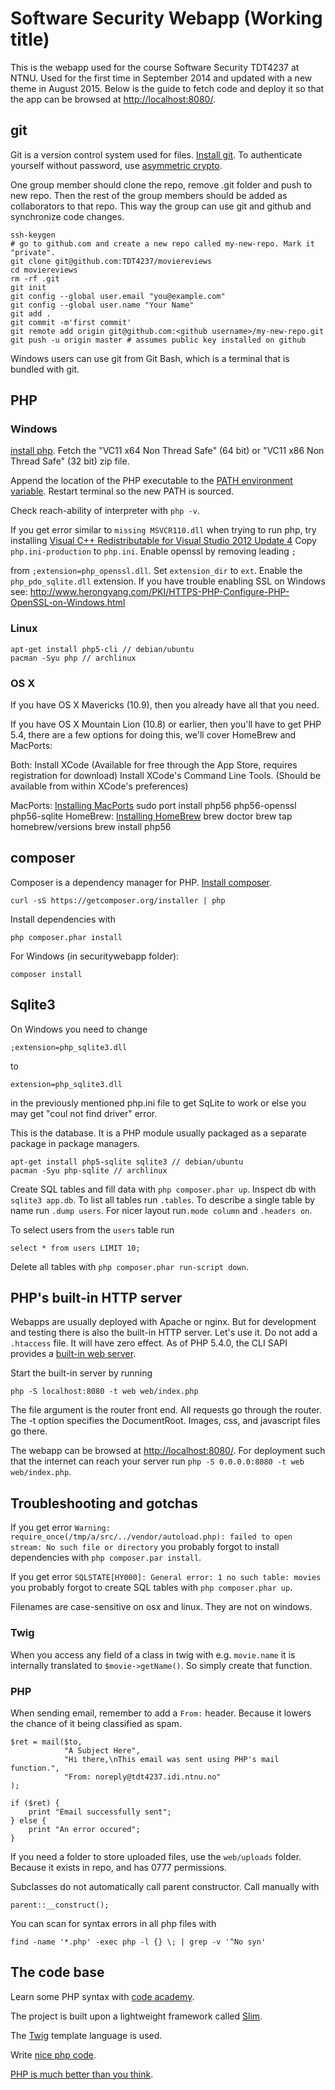 
# Software Security Webapp (Working title)

This is the webapp used for the course Software Security TDT4237
at NTNU. Used for the first time in September 2014 and updated with a new theme in August 2015.
Below is the guide to fetch code and deploy it so that the app
can be browsed at [http://localhost:8080/](http://localhost:8080/).

## git

Git is a version control system used for files.
[Install git](http://git-scm.com/download).
To authenticate yourself without password, 
use [asymmetric crypto](https://help.github.com/articles/generating-ssh-keys).

One group member should clone the repo, remove .git folder and push to new repo.
Then the rest of the group members
should be added as collaborators to that repo. This way the group
can use git and github and synchronize code changes.

    ssh-keygen
    # go to github.com and create a new repo called my-new-repo. Mark it "private".
    git clone git@github.com:TDT4237/moviereviews 
    cd moviereviews
    rm -rf .git
    git init
    git config --global user.email "you@example.com"
    git config --global user.name "Your Name"
    git add .
    git commit -m'first commit'
    git remote add origin git@github.com:<github username>/my-new-repo.git
    git push -u origin master # assumes public key installed on github

Windows users can use git from Git Bash, which is a terminal that
is bundled with git.

## PHP

### Windows

[install php](http://windows.php.net/download/).
Fetch the "VC11 x64 Non Thread Safe" (64 bit) or
"VC11 x86 Non Thread Safe" (32 bit) zip file.

Append the location of the PHP executable to the
[PATH environment variable](https://stackoverflow.com/questions/17727436/how-to-properly-set-php-environment-variable-to-run-commands-in-git-bash).
Restart terminal so the new PATH is sourced.

Check reach-ability of interpreter with `php -v`.

If you get error similar to `missing MSVCR110.dll` when trying to run php, try installing
[Visual C++ Redistributable for Visual Studio 2012 Update 4](http://www.microsoft.com/en-us/download/details.aspx?id=30679)
Copy `php.ini-production` to `php.ini`. Enable openssl by removing leading `;`

from `;extension=php_openssl.dll`. Set `extension_dir` to `ext`.
Enable the `php_pdo_sqlite.dll` extension.
If you have trouble enabling SSL on Windows see: http://www.herongyang.com/PKI/HTTPS-PHP-Configure-PHP-OpenSSL-on-Windows.html
### Linux

    apt-get install php5-cli // debian/ubuntu
    pacman -Syu php // archlinux

### OS X
If you have OS X Mavericks (10.9), then you already have all that you need.

If you have OS X Mountain Lion (10.8) or earlier, then you'll have to get PHP 5.4,
there are a few options for doing this, we'll cover HomeBrew and MacPorts:

Both:
    Install XCode (Available for free through the App Store, requires registration for download)
    Install XCode's Command Line Tools. (Should be available from within XCode's preferences)

MacPorts:
    [Installing MacPorts](https://www.macports.org/install.php)
	sudo port install php56 php56-openssl php56-sqlite
HomeBrew:
    [Installing HomeBrew](http://brew.sh)
	brew doctor
	brew tap homebrew/versions
	brew install php56

## composer

Composer is a dependency manager for PHP.
[Install composer](https://getcomposer.org/doc/00-intro.md).

    curl -sS https://getcomposer.org/installer | php

Install dependencies with

    php composer.phar install
	
For Windows (in securitywebapp folder):
	
	composer install

## Sqlite3

On Windows you need to change 
	
	;extension=php_sqlite3.dll
	
to 

	extension=php_sqlite3.dll
	
in the previously mentioned php.ini file to get SqLite to work or else you may get "coul not find driver" error.

This is the database. It is a PHP module usually packaged as a separate
package in package managers.

    apt-get install php5-sqlite sqlite3 // debian/ubuntu
    pacman -Syu php-sqlite // archlinux

Create SQL tables and fill data with `php composer.phar up`.
Inspect db with `sqlite3 app.db`.
To list all tables run `.tables`. To describe a single table by name run
 `.dump users`. For nicer layout run`.mode column` and `.headers on`.

To select users from the `users` table run

    select * from users LIMIT 10;

Delete all tables with `php composer.phar run-script down`.

## PHP's built-in HTTP server

Webapps are usually deployed with Apache or nginx. But for development
and testing there is also the built-in HTTP server. Let's use it.
Do not add a `.htaccess` file. It will have zero effect.
As of PHP 5.4.0, the CLI SAPI provides a 
[built-in web server](http://php.net/manual/en/features.commandline.webserver.php).

Start the built-in server by running

    php -S localhost:8080 -t web web/index.php

The file argument is the router front end. All requests go through
the router. The -t option specifies the
DocumentRoot. Images, css, and javascript files go there.

The webapp can be browsed at [http://localhost:8080/](http://localhost:8080/).
For deployment such that the internet can reach your server run
`php -S 0.0.0.0:8080 -t web web/index.php`.

## Troubleshooting and gotchas

If you get error 
`Warning: require_once(/tmp/a/src/../vendor/autoload.php): failed to open stream: No such file or directory`
you probably forgot to install dependencies with `php composer.par install`.

If you get error
`SQLSTATE[HY000]: General error: 1 no such table: movies`
you probably forgot to create SQL tables with `php composer.phar up`.

Filenames are case-sensitive on osx and linux. They are not on windows.

### Twig

When you access any field of a class in twig with e.g. `movie.name` it is internally
translated to `$movie->getName()`. So simply create that function.

### PHP

When sending email, remember to add a `From:` header. Because it lowers
the chance of it being classified as spam.

    $ret = mail($to,
                "A Subject Here",
                "Hi there,\nThis email was sent using PHP's mail function.",
                "From: noreply@tdt4237.idi.ntnu.no"
    );

    if ($ret) {
        print "Email successfully sent";
    } else {
        print "An error occured";
    }

If you need a folder to store uploaded files, use the `web/uploads` folder.
Because it exists in repo, and has 0777 permissions.

Subclasses do not automatically call parent constructor. Call manually with

    parent::__construct();

You can scan for syntax errors in all php files with

    find -name '*.php' -exec php -l {} \; | grep -v '^No syn'

## The code base

Learn some PHP syntax with [code academy](http://www.codecademy.com/en/tracks/php).

The project is built upon a lightweight framework called
[Slim](http://docs.slimframework.com/).

The
[Twig](http://twig.sensiolabs.org/doc/templates.html)
template language is used.

Write [nice php code](http://www.phptherightway.com/).

[PHP is much better than you think](http://fabien.potencier.org/article/64/php-is-much-better-than-you-think).
